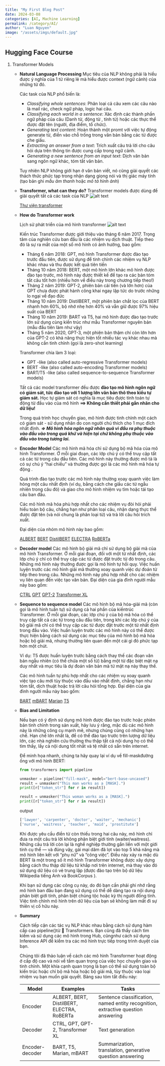 ```yaml
---
title: "My First Blog Post"
date: 2024-03-08
categories: [AI, Machine Learning]
permalink: /category/AI/
author: "Luan Nguyen"
image: "/assets/imgs/default.jpg"
---
```


## Hugging Face Course

1. Transformer Models
    
    - **Natural Language Processing**
        Mục tiêu của NLP không phải là hiểu được ý nghĩa của 1 từ riêng lẻ mà hiểu được context (ngữ cảnh) của những từ đó.

        Các task của NLP phổ biến là:

        - *Classifying whole sentences*: Phân loại cả câu xem các câu nào là mail rác, check ngữ pháp, logic hai câu.
        - *Classifying each world in a sentence*: Xác định các thành phần ngữ pháp của câu (Danh từ, động từ , tính từ) hoặc các thực thể được đặt tên (người, địa điểm, tổ chức).
        - *Generating text content*: Hoàn thành một promt với việc tự động generate từ, điền vào chỗ trống trong văn bản bằng các từ được che giấu.
        - *Extracting an answer from a text*: Trích xuất câu trả lời cho câu hỏi dựa trên thông tin được cung cấp trong ngữ cảnh.
        - *Generating a new sentence from an input text*: Dịch văn bản sang ngôn ngữ khác, tóm tắt văn bản.

        Tuy nhiên NLP không giới hạn ở văn bản viết, nó cũng giải quyết các thách thức phức tạp trong nhận dạng giọng nói và thị giác máy tính (tạo bản ghi *mẫu âm thanh* hoặc *mô tả hình ảnh*)

    - **Transformer, what can they do?**
        Transformer models được dùng để giải quyết tất cả các task của NLP
        ![alt text](/image.png)

        [Thư viện transformer](https://github.com/huggingface/transformers)

    - **How do Transformer work**

        Lịch sử phát triển của mô hình transformer
        ![alt text](/image-1.png)

        Kiến trúc Transformer được giới thiệu vào tháng 6 năm 2017. Trọng tâm của nghiên cứu ban đầu là các nhiệm vụ dịch thuật. Tiếp theo đó là sự ra mắt của một số mô hình có ảnh hưởng, bao gồm:
        - Tháng 6 năm 2018: GPT, mô hình Transformer được đào tạo trước đầu tiên, được sử dụng để tinh chỉnh các nhiệm vụ NLP khác nhau và thu được kết quả tiên tiến
        - Tháng 10 năm 2018: BERT, một mô hình lớn khác mô hình được đào tạo trước, mô hình này được thiết kế để tạo ra các bản tóm tắt câu tốt hơn (nhiều hơn về điều này trong chương tiếp theo!)
        - Tháng 2 năm 2019: GPT-2, phiên bản cải tiến (và lớn hơn) của GPT chưa được phát hành công khai ngay lập tức do trước những lo ngại về đạo đức
        - Tháng 10 năm 2019: DistilBERT, một phiên bản chắt lọc của BERT nhanh hơn 60%, bộ nhớ nhẹ hơn 40% và vẫn giữ được 97% hiệu suất của BERT
        - Tháng 10 năm 2019: BART và T5, hai mô hình được đào tạo trước lớn sử dụng cùng kiến ​​trúc như mẫu Transformer nguyên bản (mẫu đầu tiên làm như vậy)
        - Tháng 5 năm 2020, GPT-3, một phiên bản thậm chí còn lớn hơn của GPT-2 có khả năng thực hiện tốt nhiều tác vụ khác nhau mà không cần tinh chỉnh (gọi là zero-shot learning)

        Transformer chia làm 3 loại:
        - GPT -like (also called auto-regressive Transformer models)
        - BERT -like (also called auto-encoding Transformer models)
        - BART/T5 -like (also called sequence-to-sequence Transformer models)

        Tất cả các model transformer đều được **đào tạo mô hình ngôn ngữ có giám sát, tức đào tạo với 1 lượng lớn văn bản thô theo kiểu tự giám sát.** Học tự giám sát có nghĩa là mục tiêu được tính toán tự động từ đầu vào của mô hình **==> Không cần thiết phải gắn nhãn cho dữ liệu!**

        Trong quá trình học chuyển giao, mô hình được tinh chỉnh một cách có giám sát - sử dụng nhãn do con người chú thích cho 1 mục đích nhất định.
        ***=> Mô hình hóa ngôn ngữ nhân quả vì đầu ra phụ thuộc vào đầu vào trong quá khứ và hiện tại chứ không phụ thuộc vào đầu vào trong tương lai.***

    - **Encoder Model**
        Các mô hình mã hóa chỉ sử dụng bộ mã hóa của mô hình Transformer. Ở mỗi giai đoạn, các lớp chú ý có thể truy cập tất cả các từ trong câu đầu tiên. Các mô hình này thường được mô tả là có sự chú ý “hai chiều” và thường được gọi là các mô hình mã hóa tự động .

        Quá trình đào tạo trước các mô hình này thường xoay quanh việc làm hỏng một câu nhất định (ví dụ, bằng cách che giấu các từ ngẫu nhiên trong câu đó) và giao cho mô hình nhiệm vụ tìm hoặc tái tạo câu ban đầu.

        Các mô hình mã hóa phù hợp nhất cho các nhiệm vụ đòi hỏi phải hiểu toàn bộ câu, chẳng hạn như phân loại câu, nhận dạng thực thể được đặt tên (và nói chung là phân loại từ) và trả lời câu hỏi trích xuất.

        Đại diện của nhóm mô hình này bao gồm:

        [ALBERT](https://huggingface.co/docs/transformers/model_doc/albert)
        [BERT](https://huggingface.co/docs/transformers/model_doc/bert)
        [DistilBERT](https://huggingface.co/docs/transformers/model_doc/distilbert)
        [ELECTRA](https://huggingface.co/docs/transformers/model_doc/electra)
        [RoBERTa](https://huggingface.co/docs/transformers/model_doc/roberta)

    - **Decoder model**
        Các mô hình bộ giải mã chỉ sử dụng bộ giải mã của mô hình Transformer. Ở mỗi giai đoạn, đối với một từ nhất định, các lớp chú ý chỉ có thể truy cập các từ được đặt trước từ đó trong câu. Những mô hình này thường được gọi là mô hình tự hồi quy. Việc huấn luyện trước các mô hình giải mã thường xoay quanh việc dự đoán từ tiếp theo trong câu. Những mô hình này phù hợp nhất cho các nhiệm vụ liên quan đến việc tạo văn bản. Đại diện của gia đình người mẫu này bao gồm:

        [CTRL](https://huggingface.co/transformers/model_doc/ctrl)
        [GPT](https://huggingface.co/docs/transformers/model_doc/openai-gpt)
        [GPT-2](https://huggingface.co/transformers/model_doc/gpt2)
        [Transformer XL](https://huggingface.co/transformers/model_doc/transfo-xl)

    
    - **Sequence to sequence model**
        Các mô hình bộ mã hóa-giải mã (còn gọi là mô hình tuần tự) sử dụng cả hai phần của kiến ​​trúc Transformer. Ở mỗi giai đoạn, các lớp chú ý của bộ mã hóa có thể truy cập tất cả các từ trong câu đầu tiên, trong khi các lớp chú ý của bộ giải mã chỉ có thể truy cập các từ được đặt trước một từ nhất định trong đầu vào. Việc huấn luyện trước các mô hình này có thể được thực hiện bằng cách sử dụng các mục tiêu của mô hình bộ mã hóa hoặc bộ giải mã, nhưng thường liên quan đến một cái gì đó phức tạp hơn một chút.
        
        Ví dụ: T5 được huấn luyện trước bằng cách thay thế các đoạn văn bản ngẫu nhiên (có thể chứa một số từ) bằng một từ đặc biệt mặt nạ duy nhất và mục tiêu là dự đoán văn bản mà từ mặt nạ này thay thế.
        
        Các mô hình tuần tự phù hợp nhất cho các nhiệm vụ xoay quanh việc tạo câu mới tùy thuộc vào đầu vào nhất định, chẳng hạn như tóm tắt, dịch thuật hoặc trả lời câu hỏi tổng hợp. Đại diện của gia đình người mẫu này bao gồm:

        [BART](https://huggingface.co/transformers/model_doc/bart)
        [mBART](https://huggingface.co/transformers/model_doc/mbart)
        [Marian](https://huggingface.co/transformers/model_doc/marian)
        [T5](https://huggingface.co/transformers/model_doc/t5)


    - **Bias and Limitation**

        Nếu bạn có ý định sử dụng mô hình được đào tạo trước hoặc phiên bản tinh chỉnh trong sản xuất, hãy lưu ý rằng, mặc dù các mô hình này là những công cụ mạnh mẽ, nhưng chúng cũng có những hạn chế. Hạn chế lớn nhất là, để có thể đào tạo trước trên lượng dữ liệu lớn, các nhà nghiên cứu thường thu thập tất cả nội dung họ có thể tìm thấy, lấy cả nội dung tốt nhất và tệ nhất có sẵn trên internet.

        Để minh họa nhanh, chúng ta hãy quay lại ví dụ về fill-maskđường ống với mô hình BERT:
        ```python
        from transformers import pipeline

        unmasker = pipeline("fill-mask", model="bert-base-uncased")
        result = unmasker("This man works as a [MASK].")
        print([r["token_str"] for r in result])

        result = unmasker("This woman works as a [MASK].")
        print([r["token_str"] for r in result])
        ```

        output
        ```python
        ['lawyer', 'carpenter', 'doctor', 'waiter', 'mechanic']
        ['nurse', 'waitress', 'teacher', 'maid', 'prostitute']
        ```

        Khi được yêu cầu điền từ còn thiếu trong hai câu này, mô hình chỉ đưa ra một câu trả lời không phân biệt giới tính (waiter/waitress). Những câu trả lời còn lại là nghề nghiệp thường gắn liền với một giới tính cụ thể — và đúng vậy, gái mại dâm đã lọt vào top 5 khả năng mà mô hình liên kết với “phụ nữ” và “công việc”. Điều này xảy ra mặc dù BERT là một trong số ít mô hình Transformer không được xây dựng bằng cách thu thập dữ liệu từ khắp nơi trên internet, mà thay vào đó sử dụng dữ liệu có vẻ trung lập (được đào tạo trên bộ dữ liệu Wikipedia tiếng Anh và BookCorpus ).

        Khi bạn sử dụng các công cụ này, do đó bạn cần phải ghi nhớ rằng mô hình ban đầu bạn đang sử dụng có thể dễ dàng tạo ra nội dung phân biệt giới tính, phân biệt chủng tộc hoặc kỳ thị người đồng tính. Việc tinh chỉnh mô hình trên dữ liệu của bạn sẽ không làm mất đi sự thiên vị cố hữu này.

    - **Summary**

        Cách tiếp cận các tác vụ NLP khác nhau bằng cách sử dụng hàm cấp cao pipeline()từ 🤗 Transformers. Bạn cũng đã thấy cách tìm kiếm và sử dụng các mô hình trong Hub, cũngnhư cách sử dụng Inference API để kiểm tra các mô hình trực tiếp trong trình duyệt của bạn.

        Chúng tôi đã thảo luận về cách các mô hình Transformer hoạt động ở cấp độ cao và nói về tầm quan trọng của việc học chuyển giao và tinh chỉnh. Một khía cạnh quan trọng là bạn có thể sử dụng toàn bộ kiến ​​trúc hoặc chỉ bộ mã hóa hoặc bộ giải mã, tùy thuộc vào loại nhiệm vụ bạn muốn giải quyết. Bảng sau tóm tắt điều này:

        |Model|Examples|Tasks|
        |-----|--------|-----|
        |Encoder|ALBERT, BERT, DistilBERT, ELECTRA, RoBERTa|Sentence classification, named entity recognition, extractive question answering|
        |Decoder|CTRL, GPT, GPT-2, Transformer XL|Text generation|
        |Encoder-decoder|BART, T5, Marian, mBART|Summarization, translation, generative question answering|